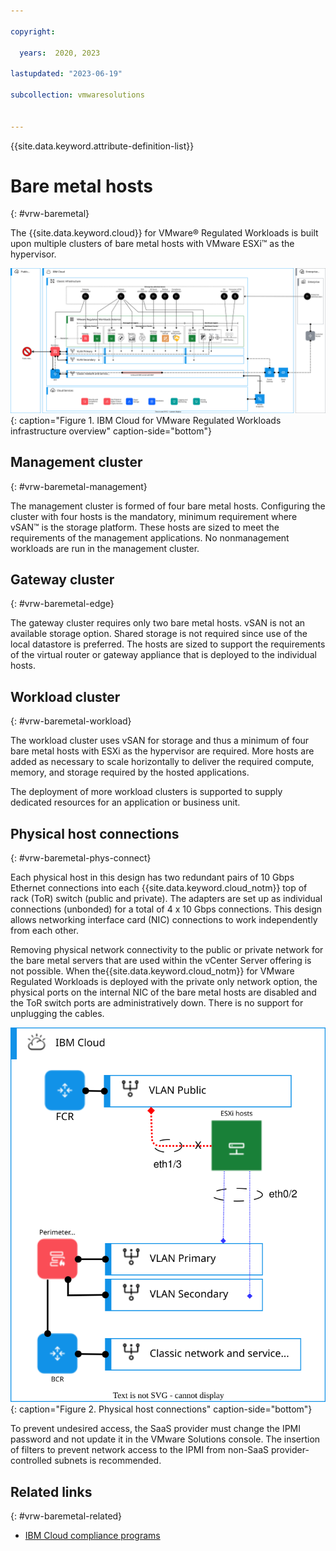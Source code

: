 ```yaml
---

copyright:

  years:  2020, 2023

lastupdated: "2023-06-19"

subcollection: vmwaresolutions


---
```


{{site.data.keyword.attribute-definition-list}}

# Bare metal hosts
{: #vrw-baremetal}

The {{site.data.keyword.cloud}} for VMware® Regulated Workloads is built upon multiple clusters of bare metal hosts with VMware ESXi™ as the hypervisor.

![IBM Cloud for VMware Regulated Workloads infrastructure overview](../../images/vrw-v2-overview.svg "IBM Cloud for VMware Regulated Workloads infrastructure overview"){: caption="Figure 1. IBM Cloud for VMware Regulated Workloads infrastructure overview" caption-side="bottom"}

## Management cluster
{: #vrw-baremetal-management}

The management cluster is formed of four bare metal hosts. Configuring the cluster with four hosts is the mandatory, minimum requirement where vSAN™ is the storage platform. These hosts are sized to meet the requirements of the management applications. No nonmanagement workloads are run in the management cluster.

## Gateway cluster
{: #vrw-baremetal-edge}

The gateway cluster requires only two bare metal hosts. vSAN is not an available storage option. Shared storage is not required since use of the local datastore is preferred. The hosts are sized to support the requirements of the virtual router or gateway appliance that is deployed to the individual hosts.

## Workload cluster
{: #vrw-baremetal-workload}

The workload cluster uses vSAN for storage and thus a minimum of four bare metal hosts with ESXi as the hypervisor are required. More hosts are added as necessary to scale horizontally to deliver the required compute, memory, and storage required by the hosted applications.

The deployment of more workload clusters is supported to supply dedicated resources for an application or business unit.

## Physical host connections
{: #vrw-baremetal-phys-connect}

Each physical host in this design has two redundant pairs of 10 Gbps Ethernet connections into each {{site.data.keyword.cloud_notm}} top of rack (ToR) switch (public and private). The adapters are set up as individual connections (unbonded) for a total of 4 x 10 Gbps connections. This design allows networking interface card (NIC) connections to work independently from each other.

Removing physical network connectivity to the public or private network for the bare metal servers that are used within the vCenter Server offering is not possible. When the{{site.data.keyword.cloud_notm}} for VMware Regulated Workloads is deployed with the private only network option, the physical ports on the internal NIC of the bare metal hosts are disabled and the ToR switch ports are administratively down. There is no support for unplugging the cables.

![Physical host connections](../../images/vrw-v2-baremetal.svg "Physical host connections"){: caption="Figure 2. Physical host connections" caption-side="bottom"}

To prevent undesired access, the SaaS provider must change the IPMI password and not update it in the VMware Solutions console. The insertion of filters to prevent network access to the IPMI from non-SaaS provider-controlled subnets is recommended.

## Related links
{: #vrw-baremetal-related}

* [IBM Cloud compliance programs](https://www.ibm.com/cloud/compliance)

